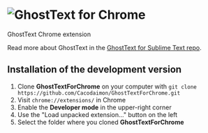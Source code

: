 <h1><img src="https://raw.githubusercontent.com/Cacodaimon/GhostTextForChrome/master/images/logo_128.png" alt="GhostText" title="GhostText"/> for Chrome</h1>

GhostText Chrome extension

Read more about GhostText in the [GhostText for Sublime Text repo](https://github.com/Cacodaimon/GhostTextForSublimeText).

## Installation of the development version

1. Clone **GhostTextForChrome** on your computer with `git clone https://github.com/Cacodaimon/GhostTextForChrome.git`
2. Visit `chrome://extensions/` in Chrome
3. Enable the **Developer mode** in the upper-right corner
4. Use the "Load unpacked extension…" button on the left
5. Select the folder where you cloned **GhostTextForChrome**
